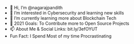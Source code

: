 - 👋 Hi, I’m @nagarajpandith
- 👀 I’m interested in Cybersecurity and learning new skills
- 🌱 I’m currently learning more about Blockchain Tech
- 💞️ 2021 Goals: To Contribute more to Open Source Projects 
- 📫 About Me & Social Links: bit.ly/3efOYUT
- Fun Fact: I Spend Most of my time Procrastinating

<!---
nagarajpandith/nagarajpandith is a ✨ special ✨ repository because its `README.md` (this file) appears on your GitHub profile.
You can click the Preview link to take a look at your changes.
--->
